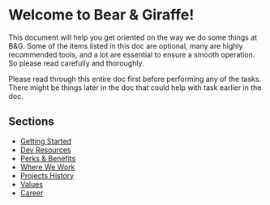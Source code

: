 # Welcome to Bear & Giraffe!

This document will help you get oriented on the way we do some things at B&G. Some of the items listed in this doc are optional, many are highly recommended tools, and a lot are essential to ensure a smooth operation. So please read carefully and thoroughly.

Please read through this entire doc first before performing any of the tasks. There might be things later in the doc that could help with task earlier in the doc.

## Sections
* [Getting Started](/getting-started.md)
* [Dev Resources](/dev-resources.md)
* [Perks & Benefits](/perks-and-benefits.md)
* [Where We Work](/where-we-work.md)
* [Projects History](/projects-history.md)
* [Values](https://blog.bearandgiraffe.com/the-journey-13be5e589e2)
* [Career](/career.md)
